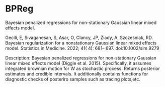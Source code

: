 # BPReg
Bayesian penalized regressions for non-stationary Gaussian linear mixed effects model.

Gecili, E, Sivaganesan, S, Asar, O, Clancy, JP, Ziady, A, Szczesniak, RD. Bayesian regularization for a nonstationary Gaussian linear mixed effects model. 
Statistics in Medicine. 2022; 41( 4): 681– 697. doi:10.1002/sim.9279

Description: Bayesian penalized regressions for non-stationary Gaussian linear mixed effects model (Diggle et al. 2015). 
Specifically, it assumes integrated brownian motion for W as stochastic process. Returns posterior estimates and credible intervals.
It additionally contains functions for diagnostic checks of posteriro samples such as tracing plots,etc.
